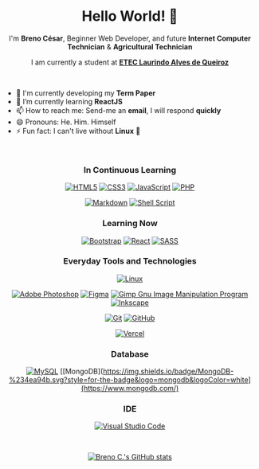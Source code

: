 <h1 align="center">Hello World! 👋</h1>

<div align="center">
  
  I'm **Breno César**, Beginner Web Developer, and future **Internet Computer Technician** & **Agricultural Technician**
  
</div>

<div align="center">
  
  I am currently a student at <a href="https://www.cps.sp.gov.br/etecs/etec-laurindo-alves-de-queiroz/" target="_blank">**ETEC Laurindo Alves de Queiroz**</a>
  
</div>

<br>

- 🔭 I'm currently developing my **Term Paper**
- 🌱 I’m currently learning **ReactJS**
- 📫 How to reach me: Send-me an **email**, I will respond **quickly**
- 😄 Pronouns: He. Him. Himself
- ⚡ Fun fact: I can't live without **Linux** :penguin:
<!-- 
🤔 I’m looking for help with ...
💬 Ask me about ...
-->
<br>

<div align="center">
  
  ### In Continuous Learning
  
  [![HTML5](https://img.shields.io/badge/html5-%23E34F26.svg?style=for-the-badge&logo=html5&logoColor=white)](https://developer.mozilla.org/en-US/docs/Web/HTML)
  [![CSS3](https://img.shields.io/badge/css3-%231572B6.svg?style=for-the-badge&logo=css3&logoColor=white)](https://developer.mozilla.org/en-US/docs/Web/CSS)
  [![JavaScript](https://img.shields.io/badge/javascript-%23323330.svg?style=for-the-badge&logo=javascript&logoColor=%23F7DF1E)](https://developer.mozilla.org/en-US/docs/Web/JavaScript)
  [![PHP](https://img.shields.io/badge/php-%23777BB4.svg?style=for-the-badge&logo=php&logoColor=white)](https://www.php.net/)

  [![Markdown](https://img.shields.io/badge/markdown-%23000000.svg?style=for-the-badge&logo=markdown&logoColor=white)](https://www.markdownguide.org/)
  [![Shell Script](https://img.shields.io/badge/shell_script-%23121011.svg?style=for-the-badge&logo=gnu-bash&logoColor=white)](https://devdocs.io/bash/)

  ### Learning Now
  
  [![Bootstrap](https://img.shields.io/badge/bootstrap-%23563D7C.svg?style=for-the-badge&logo=bootstrap&logoColor=white)](https://getbootstrap.com/)
  [![React](https://img.shields.io/badge/react-%2320232a.svg?style=for-the-badge&logo=react&logoColor=%2361DAFB)](https://reactjs.org/)
  [![SASS](https://img.shields.io/badge/SASS-hotpink.svg?style=for-the-badge&logo=SASS&logoColor=white)](https://sass-lang.com/)

  ### Everyday Tools and Technologies
  
  [![Linux](https://img.shields.io/badge/Linux-FCC624?style=for-the-badge&logo=linux&logoColor=black)](https://www.linux.org/)
  
  [![Adobe Photoshop](https://img.shields.io/badge/adobephotoshop-%2331A8FF.svg?style=for-the-badge&logo=adobephotoshop&logoColor=white)](https://www.adobe.com/products/photoshop.html)
  [![Figma](https://img.shields.io/badge/figma-%23F24E1E.svg?style=for-the-badge&logo=figma&logoColor=white)](https://www.figma.com/)
  [![Gimp Gnu Image Manipulation Program](https://img.shields.io/badge/Gimp-657D8B?style=for-the-badge&logo=gimp&logoColor=FFFFFF)](https://www.gimp.org/)
  [![Inkscape](https://img.shields.io/badge/Inkscape-e0e0e0?style=for-the-badge&logo=inkscape&logoColor=080A13)](https://inkscape.org/)
  
  [![Git](https://img.shields.io/badge/git-%23F05033.svg?style=for-the-badge&logo=git&logoColor=white)](https://git-scm.com/)
  [![GitHub](https://img.shields.io/badge/github-%23121011.svg?style=for-the-badge&logo=github&logoColor=white)](https://github.com/)
  
  [![Vercel](https://img.shields.io/badge/vercel-%23000000.svg?style=for-the-badge&logo=vercel&logoColor=white)](https://vercel.com)
  
  ### Database
  
  [![MySQL](https://img.shields.io/badge/mysql-%2300f.svg?style=for-the-badge&logo=mysql&logoColor=white)](https://www.mysql.com/)
  [[MongoDB](https://img.shields.io/badge/MongoDB-%234ea94b.svg?style=for-the-badge&logo=mongodb&logoColor=white](https://www.mongodb.com/)
  
  ### IDE
  
  [![Visual Studio Code](https://img.shields.io/badge/Visual%20Studio%20Code-0078d7.svg?style=for-the-badge&logo=visual-studio-code&logoColor=white)](https://code.visualstudio.com/)
  
</div>

<br>

<div align="center">
  
  [![Breno C.'s GitHub stats](https://github-readme-stats.vercel.app/api?username=BrenoC616&show_icons=true&include_all_commits=true&text_color=f8f8f2&border_color=30363d&bg_color=0d1117&title_color=56a2fa&icon_color=484f58&border_radius=7&hide=contribs,prs)](https://brenoc616.github.io) 
  
</div>
